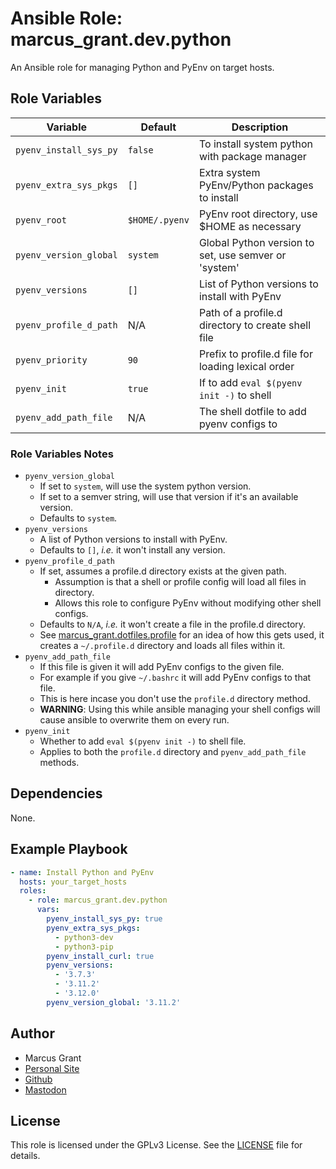 # Ansible Role: marcus_grant.dev.python

An Ansible role for managing Python and PyEnv on target hosts.

## Role Variables

| Variable               | Default        | Description                                          |
| ---------------------- | -------------- | ---------------------------------------------------- |
| `pyenv_install_sys_py` | `false`        | To install system python with package manager        |
| `pyenv_extra_sys_pkgs` | `[]`           | Extra system PyEnv/Python packages to install        |
| `pyenv_root`           | `$HOME/.pyenv` | PyEnv root directory, use $HOME as necessary         |
| `pyenv_version_global` | `system`       | Global Python version to set, use semver or 'system' |
| `pyenv_versions`       | `[]`           | List of Python versions to install with PyEnv        |
| `pyenv_profile_d_path` | N/A            | Path of a profile.d directory to create shell file   |
| `pyenv_priority`       | `90`           | Prefix to profile.d file for loading lexical order   |
| `pyenv_init`           | `true`         | If to add `eval $(pyenv init -)` to shell            |
| `pyenv_add_path_file`  | N/A            | The shell dotfile to add pyenv configs to            |

### Role Variables Notes

* `pyenv_version_global`
  * If set to `system`, will use the system python version.
  * If set to a semver string, will use that version if it's an available version.
  * Defaults to `system`.
* `pyenv_versions`
  * A list of Python versions to install with PyEnv.
  * Defaults to `[]`, *i.e.* it won't install any version.
* `pyenv_profile_d_path`
  * If set, assumes a profile.d directory exists at the given path.
    * Assumption is that a shell or profile config will load all files in directory.
    * Allows this role to configure PyEnv without modifying other shell configs.
  * Defaults to `N/A`, *i.e.* it won't create a file in the profile.d directory.
  * See [marcus_grant.dotfiles.profile](https://github.com/marcus-grant/infra/tree/main/collections/dotfiles/roles/profile)
    for an idea of how this gets used, it creates a `~/.profile.d` directory and
    loads all files within it.
* `pyenv_add_path_file`
  * If this file is given it will add PyEnv configs to the given file.
  * For example if you give `~/.bashrc` it will add PyEnv configs to that file.
  * This is here incase you don't use the `profile.d` directory method.
  * **WARNING**: Using this while ansible managing your shell configs
    will cause ansible to overwrite them on every run.
* `pyenv_init`
  * Whether to add `eval $(pyenv init -)` to shell file.
  * Applies to both the `profile.d` directory and `pyenv_add_path_file` methods.

## Dependencies

None.

## Example Playbook

```yaml
- name: Install Python and PyEnv
  hosts: your_target_hosts
  roles:
    - role: marcus_grant.dev.python
      vars:
        pyenv_install_sys_py: true
        pyenv_extra_sys_pkgs:
          - python3-dev
          - python3-pip
        pyenv_install_curl: true
        pyenv_versions:
          - '3.7.3'
          - '3.11.2'
          - '3.12.0'
        pyenv_version_global: '3.11.2'
```

## Author

* Marcus Grant
* [Personal Site](https://marcusgrant.me)
* [Github](https://github.com/marcus-grant)
* [Mastodon](https://fosstodon.org/@marcusgrant)

## License

This role is licensed under the GPLv3 License.
See the [LICENSE](./LICENSE) file for details.
